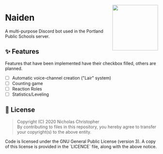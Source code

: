 <img align="right" height=150 width=150 src="https://i.imgur.com/5sSGwH7.png" /></p>
# Naiden
A multi-purpose Discord bot used in the Portland Public Schools server.

## ✨ Features
Features that have been implemented have their checkbox filled, others are planned.

- [ ] Automatic voice-channel creation ("Lair" system)
- [ ] Counting game
- [ ] Reaction Roles
- [ ] Statistics/Leveling

## 📜 License

> Copyright (C) 2020 Nicholas Christopher\
> By contributing to files in this repository, you hereby agree to transfer your copyright(s) to the above entity.
<p>Code is licensed under the GNU General Public License (version 3). A copy of this license is provided in the `LICENCE` file, along with the above notice.</p>
